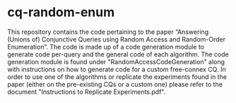 # cq-random-enum

This repository contains the code pertaining to the paper “Answering (Unions of) Conjunctive Queries using Random Access and Random-Order Enumeration”. The code is made up of a code generation module to generate code per-query and the general code of each algorithm. The code generation module is found under "RandomAccessCodeGeneration" along with instructions on how to generate code for a custom free-connex CQ. In order to use one of the algorithms or replicate the experiments found in the paper (either on the pre-existing CQs or a custom one) please refer to the document "Instructions to Replicate Experiments.pdf".
